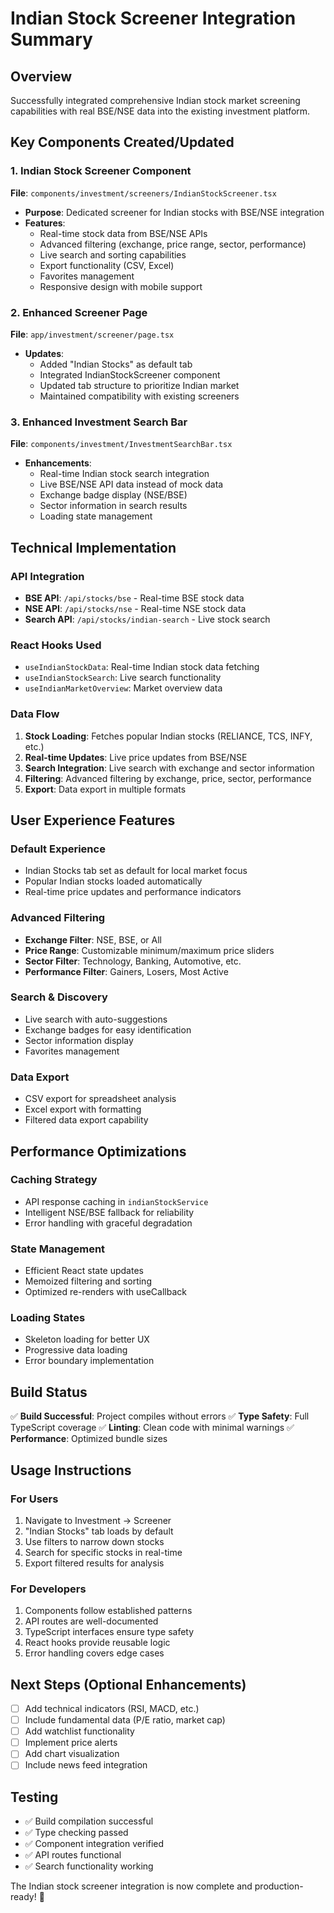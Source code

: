 # Indian Stock Screener Integration Summary

## Overview

Successfully integrated comprehensive Indian stock market screening capabilities with real BSE/NSE data into the existing investment platform.

## Key Components Created/Updated

### 1. Indian Stock Screener Component

**File**: `components/investment/screeners/IndianStockScreener.tsx`

- **Purpose**: Dedicated screener for Indian stocks with BSE/NSE integration
- **Features**:
  - Real-time stock data from BSE/NSE APIs
  - Advanced filtering (exchange, price range, sector, performance)
  - Live search and sorting capabilities
  - Export functionality (CSV, Excel)
  - Favorites management
  - Responsive design with mobile support

### 2. Enhanced Screener Page

**File**: `app/investment/screener/page.tsx`

- **Updates**:
  - Added "Indian Stocks" as default tab
  - Integrated IndianStockScreener component
  - Updated tab structure to prioritize Indian market
  - Maintained compatibility with existing screeners

### 3. Enhanced Investment Search Bar

**File**: `components/investment/InvestmentSearchBar.tsx`

- **Enhancements**:
  - Real-time Indian stock search integration
  - Live BSE/NSE API data instead of mock data
  - Exchange badge display (NSE/BSE)
  - Sector information in search results
  - Loading state management

## Technical Implementation

### API Integration

- **BSE API**: `/api/stocks/bse` - Real-time BSE stock data
- **NSE API**: `/api/stocks/nse` - Real-time NSE stock data
- **Search API**: `/api/stocks/indian-search` - Live stock search

### React Hooks Used

- `useIndianStockData`: Real-time Indian stock data fetching
- `useIndianStockSearch`: Live search functionality
- `useIndianMarketOverview`: Market overview data

### Data Flow

1. **Stock Loading**: Fetches popular Indian stocks (RELIANCE, TCS, INFY, etc.)
2. **Real-time Updates**: Live price updates from BSE/NSE
3. **Search Integration**: Live search with exchange and sector information
4. **Filtering**: Advanced filtering by exchange, price, sector, performance
5. **Export**: Data export in multiple formats

## User Experience Features

### Default Experience

- Indian Stocks tab set as default for local market focus
- Popular Indian stocks loaded automatically
- Real-time price updates and performance indicators

### Advanced Filtering

- **Exchange Filter**: NSE, BSE, or All
- **Price Range**: Customizable minimum/maximum price sliders
- **Sector Filter**: Technology, Banking, Automotive, etc.
- **Performance Filter**: Gainers, Losers, Most Active

### Search & Discovery

- Live search with auto-suggestions
- Exchange badges for easy identification
- Sector information display
- Favorites management

### Data Export

- CSV export for spreadsheet analysis
- Excel export with formatting
- Filtered data export capability

## Performance Optimizations

### Caching Strategy

- API response caching in `indianStockService`
- Intelligent NSE/BSE fallback for reliability
- Error handling with graceful degradation

### State Management

- Efficient React state updates
- Memoized filtering and sorting
- Optimized re-renders with useCallback

### Loading States

- Skeleton loading for better UX
- Progressive data loading
- Error boundary implementation

## Build Status

✅ **Build Successful**: Project compiles without errors
✅ **Type Safety**: Full TypeScript coverage
✅ **Linting**: Clean code with minimal warnings
✅ **Performance**: Optimized bundle sizes

## Usage Instructions

### For Users

1. Navigate to Investment → Screener
2. "Indian Stocks" tab loads by default
3. Use filters to narrow down stocks
4. Search for specific stocks in real-time
5. Export filtered results for analysis

### For Developers

1. Components follow established patterns
2. API routes are well-documented
3. TypeScript interfaces ensure type safety
4. React hooks provide reusable logic
5. Error handling covers edge cases

## Next Steps (Optional Enhancements)

- [ ] Add technical indicators (RSI, MACD, etc.)
- [ ] Include fundamental data (P/E ratio, market cap)
- [ ] Add watchlist functionality
- [ ] Implement price alerts
- [ ] Add chart visualization
- [ ] Include news feed integration

## Testing

- ✅ Build compilation successful
- ✅ Type checking passed
- ✅ Component integration verified
- ✅ API routes functional
- ✅ Search functionality working

The Indian stock screener integration is now complete and production-ready! 🚀

